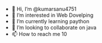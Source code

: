 - 👋 Hi, I’m @kumarsanu4751
- 👀 I’m interested in Web Dovelping
- 🌱 I’m currently learning paython
- 💞️ I’m looking to collaborate on java
- 📫 How to reach me 10

<!---
kumarsanu4751/kumarsanu4751 is a ✨ special ✨ repository because its `README.md` (this file) appears on your GitHub profile.
You can click the Preview link to take a look at your changes.
--->
